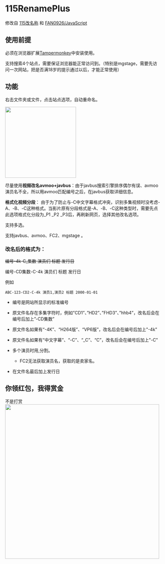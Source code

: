 # 115RenamePlus
修改自 [115改名称]( https://greasyfork.org/zh-CN/scripts/396272-115rename ) 和 [FAN0926/JavaScript](https://github.com/FAN0926/JavaScript)

## 使用前提

必须在浏览器扩展[Tampermonkey](http://www.tampermonkey.net/)中安装使用。

支持搜索4个站点，需要保证浏览器能正常访问到。（特别是mgstage，需要先访问一次网站，把是否满18岁的提示通过以后，才能正常使用）

## 功能

右击文件夹或文件，点击站点选项，自动重命名。

<img src="https://github.com/LSD08KM/115RenamePlus/blob/master/img/01.png" height="230px;" />


尽量使用**视频改名avmoo+javbus**：由于javbus搜索引擎排序偶尔有误、avmoo演员名不全，所以用avmoo匹配编号之后，在javbus获取详细信息。

**格式化视频分段**： 由于为了防止与-C中文字幕格式冲突，识别多集视频时没考虑-A、-B、-C这种格式。当影片原有分段格式是-A、-B、-C这种类型时，需要先点此选项格式化分段为_P1  _P2 _P3后，再刷新网页，选择其他改名选项。

支持多选。

支持javbus、avmoo、FC2、mgstage 。

### 改名后的格式为：

~~编号-4k-C_集数 演员们 标题 发行日~~

编号-CD集数-C-4k 演员们 标题 发行日


例如
```
ABC-123-CD2-C-4k 演员1,演员2 标题 2000-01-01
```

- 编号是网站所显示的标准编号
- 原文件名存在多集字符时，例如”CD1”、”HD2”、”FHD3”、”hhb4”，改名后会在编号后加上”-CD集数”
- 原文件名如果有“-4K”、“H264版”、“VP6版”，改名后会在编号后加上"-4k"
- 原文件名如果有“中文字幕”、“-C”、“_C”、“C”，改名后会在编号后加上"-C"

- 多个演员时用,分割。
  - FC2无法获取演员名，获取的是卖家名。
- 在文件名最后加上发行日


## 你领红包，我得赏金

不是打赏
<img src="https://github.com/LSD08KM/115RenamePlus/blob/master/img/red.jpg" height="500px;" />

